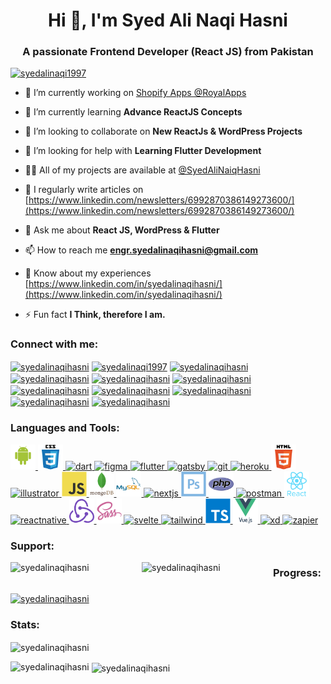 <h1 align="center">Hi 👋, I'm Syed Ali Naqi Hasni</h1>
<h3 align="center">A passionate Frontend Developer (React JS) from Pakistan</h3>

<p align="left"> <a href="https://twitter.com/syedalinaqi1997" target="blank"><img src="https://img.shields.io/twitter/follow/syedalinaqi1997?logo=twitter&style=for-the-badge" alt="syedalinaqi1997" /></a> </p>

- 🔭 I’m currently working on [Shopify Apps @RoyalApps](https://www.royal-apps.io/)

- 🌱 I’m currently learning **Advance ReactJS Concepts**

- 👯 I’m looking to collaborate on **New ReactJs & WordPress Projects**

- 🤝 I’m looking for help with **Learning Flutter Development**

- 👨‍💻 All of my projects are available at [@SyedAliNaiqHasni](@SyedAliNaiqHasni)

- 📝 I regularly write articles on [https://www.linkedin.com/newsletters/6992870386149273600/](https://www.linkedin.com/newsletters/6992870386149273600/)

- 💬 Ask me about **React JS, WordPress & Flutter**

- 📫 How to reach me **engr.syedalinaqihasni@gmail.com**

- 📄 Know about my experiences [https://www.linkedin.com/in/syedalinaqihasni/](https://www.linkedin.com/in/syedalinaqihasni/)

- ⚡ Fun fact **I Think, therefore I am.**

<h3 align="left">Connect with me:</h3>
<p align="left">
<a href="https://dev.to/syedalinaqihasni" target="blank"><img align="center" src="https://raw.githubusercontent.com/rahuldkjain/github-profile-readme-generator/master/src/images/icons/Social/devto.svg" alt="syedalinaqihasni" height="30" width="40" /></a>
<a href="https://twitter.com/syedalinaqi1997" target="blank"><img align="center" src="https://raw.githubusercontent.com/rahuldkjain/github-profile-readme-generator/master/src/images/icons/Social/twitter.svg" alt="syedalinaqi1997" height="30" width="40" /></a>
<a href="https://linkedin.com/in/syedalinaqihasni" target="blank"><img align="center" src="https://raw.githubusercontent.com/rahuldkjain/github-profile-readme-generator/master/src/images/icons/Social/linked-in-alt.svg" alt="syedalinaqihasni" height="30" width="40" /></a>
<a href="https://stackoverflow.com/users/syedalinaqihasni" target="blank"><img align="center" src="https://raw.githubusercontent.com/rahuldkjain/github-profile-readme-generator/master/src/images/icons/Social/stack-overflow.svg" alt="syedalinaqihasni" height="30" width="40" /></a>
<a href="https://codesandbox.com/syedalinaqihasni" target="blank"><img align="center" src="https://raw.githubusercontent.com/rahuldkjain/github-profile-readme-generator/master/src/images/icons/Social/codesandbox.svg" alt="syedalinaqihasni" height="30" width="40" /></a>
<a href="https://fb.com/syedalinaqihasni" target="blank"><img align="center" src="https://raw.githubusercontent.com/rahuldkjain/github-profile-readme-generator/master/src/images/icons/Social/facebook.svg" alt="syedalinaqihasni" height="30" width="40" /></a>
<a href="https://instagram.com/syedalinaqihasni" target="blank"><img align="center" src="https://raw.githubusercontent.com/rahuldkjain/github-profile-readme-generator/master/src/images/icons/Social/instagram.svg" alt="syedalinaqihasni" height="30" width="40" /></a>
<a href="https://dribbble.com/syedalinaqihasni" target="blank"><img align="center" src="https://raw.githubusercontent.com/rahuldkjain/github-profile-readme-generator/master/src/images/icons/Social/dribbble.svg" alt="syedalinaqihasni" height="30" width="40" /></a>
<a href="https://www.behance.net/syedalinaqihasni" target="blank"><img align="center" src="https://raw.githubusercontent.com/rahuldkjain/github-profile-readme-generator/master/src/images/icons/Social/behance.svg" alt="syedalinaqihasni" height="30" width="40" /></a>
<a href="https://medium.com/syedalinaqihasni" target="blank"><img align="center" src="https://raw.githubusercontent.com/rahuldkjain/github-profile-readme-generator/master/src/images/icons/Social/medium.svg" alt="syedalinaqihasni" height="30" width="40" /></a>
<a href="https://www.youtube.com/c/syedalinaqihasni" target="blank"><img align="center" src="https://raw.githubusercontent.com/rahuldkjain/github-profile-readme-generator/master/src/images/icons/Social/youtube.svg" alt="syedalinaqihasni" height="30" width="40" /></a>
</p>

<h3 align="left">Languages and Tools:</h3>
<p align="left"> <a href="https://developer.android.com" target="_blank" rel="noreferrer"> <img src="https://raw.githubusercontent.com/devicons/devicon/master/icons/android/android-original-wordmark.svg" alt="android" width="40" height="40"/> </a> <a href="https://www.w3schools.com/css/" target="_blank" rel="noreferrer"> <img src="https://raw.githubusercontent.com/devicons/devicon/master/icons/css3/css3-original-wordmark.svg" alt="css3" width="40" height="40"/> </a> <a href="https://dart.dev" target="_blank" rel="noreferrer"> <img src="https://www.vectorlogo.zone/logos/dartlang/dartlang-icon.svg" alt="dart" width="40" height="40"/> </a> <a href="https://www.figma.com/" target="_blank" rel="noreferrer"> <img src="https://www.vectorlogo.zone/logos/figma/figma-icon.svg" alt="figma" width="40" height="40"/> </a> <a href="https://flutter.dev" target="_blank" rel="noreferrer"> <img src="https://www.vectorlogo.zone/logos/flutterio/flutterio-icon.svg" alt="flutter" width="40" height="40"/> </a> <a href="https://www.gatsbyjs.com/" target="_blank" rel="noreferrer"> <img src="https://www.vectorlogo.zone/logos/gatsbyjs/gatsbyjs-icon.svg" alt="gatsby" width="40" height="40"/> </a> <a href="https://git-scm.com/" target="_blank" rel="noreferrer"> <img src="https://www.vectorlogo.zone/logos/git-scm/git-scm-icon.svg" alt="git" width="40" height="40"/> </a> <a href="https://heroku.com" target="_blank" rel="noreferrer"> <img src="https://www.vectorlogo.zone/logos/heroku/heroku-icon.svg" alt="heroku" width="40" height="40"/> </a> <a href="https://www.w3.org/html/" target="_blank" rel="noreferrer"> <img src="https://raw.githubusercontent.com/devicons/devicon/master/icons/html5/html5-original-wordmark.svg" alt="html5" width="40" height="40"/> </a> <a href="https://www.adobe.com/in/products/illustrator.html" target="_blank" rel="noreferrer"> <img src="https://www.vectorlogo.zone/logos/adobe_illustrator/adobe_illustrator-icon.svg" alt="illustrator" width="40" height="40"/> </a> <a href="https://developer.mozilla.org/en-US/docs/Web/JavaScript" target="_blank" rel="noreferrer"> <img src="https://raw.githubusercontent.com/devicons/devicon/master/icons/javascript/javascript-original.svg" alt="javascript" width="40" height="40"/> </a> <a href="https://www.mongodb.com/" target="_blank" rel="noreferrer"> <img src="https://raw.githubusercontent.com/devicons/devicon/master/icons/mongodb/mongodb-original-wordmark.svg" alt="mongodb" width="40" height="40"/> </a> <a href="https://www.mysql.com/" target="_blank" rel="noreferrer"> <img src="https://raw.githubusercontent.com/devicons/devicon/master/icons/mysql/mysql-original-wordmark.svg" alt="mysql" width="40" height="40"/> </a> <a href="https://nextjs.org/" target="_blank" rel="noreferrer"> <img src="https://cdn.worldvectorlogo.com/logos/nextjs-2.svg" alt="nextjs" width="40" height="40"/> </a> <a href="https://www.photoshop.com/en" target="_blank" rel="noreferrer"> <img src="https://raw.githubusercontent.com/devicons/devicon/master/icons/photoshop/photoshop-line.svg" alt="photoshop" width="40" height="40"/> </a> <a href="https://www.php.net" target="_blank" rel="noreferrer"> <img src="https://raw.githubusercontent.com/devicons/devicon/master/icons/php/php-original.svg" alt="php" width="40" height="40"/> </a> <a href="https://postman.com" target="_blank" rel="noreferrer"> <img src="https://www.vectorlogo.zone/logos/getpostman/getpostman-icon.svg" alt="postman" width="40" height="40"/> </a> <a href="https://reactjs.org/" target="_blank" rel="noreferrer"> <img src="https://raw.githubusercontent.com/devicons/devicon/master/icons/react/react-original-wordmark.svg" alt="react" width="40" height="40"/> </a> <a href="https://reactnative.dev/" target="_blank" rel="noreferrer"> <img src="https://reactnative.dev/img/header_logo.svg" alt="reactnative" width="40" height="40"/> </a> <a href="https://redux.js.org" target="_blank" rel="noreferrer"> <img src="https://raw.githubusercontent.com/devicons/devicon/master/icons/redux/redux-original.svg" alt="redux" width="40" height="40"/> </a> <a href="https://sass-lang.com" target="_blank" rel="noreferrer"> <img src="https://raw.githubusercontent.com/devicons/devicon/master/icons/sass/sass-original.svg" alt="sass" width="40" height="40"/> </a> <a href="https://svelte.dev" target="_blank" rel="noreferrer"> <img src="https://upload.wikimedia.org/wikipedia/commons/1/1b/Svelte_Logo.svg" alt="svelte" width="40" height="40"/> </a> <a href="https://tailwindcss.com/" target="_blank" rel="noreferrer"> <img src="https://www.vectorlogo.zone/logos/tailwindcss/tailwindcss-icon.svg" alt="tailwind" width="40" height="40"/> </a> <a href="https://www.typescriptlang.org/" target="_blank" rel="noreferrer"> <img src="https://raw.githubusercontent.com/devicons/devicon/master/icons/typescript/typescript-original.svg" alt="typescript" width="40" height="40"/> </a> <a href="https://vuejs.org/" target="_blank" rel="noreferrer"> <img src="https://raw.githubusercontent.com/devicons/devicon/master/icons/vuejs/vuejs-original-wordmark.svg" alt="vuejs" width="40" height="40"/> </a> <a href="https://www.adobe.com/products/xd.html" target="_blank" rel="noreferrer"> <img src="https://cdn.worldvectorlogo.com/logos/adobe-xd.svg" alt="xd" width="40" height="40"/> </a> <a href="https://zapier.com" target="_blank" rel="noreferrer"> <img src="https://www.vectorlogo.zone/logos/zapier/zapier-icon.svg" alt="zapier" width="40" height="40"/> </a> </p>

<h3 align="left">Support:</h3>
<p>
<a href="https://www.buymeacoffee.com/syedalinaqihasni"> <img align="left" src="https://cdn.buymeacoffee.com/buttons/v2/default-yellow.png" height="50" width="210" alt="syedalinaqihasni" /></a>
<a href="https://ko-fi.com/syedalinaqihasni"> <img align="left" src="https://cdn.ko-fi.com/cdn/kofi3.png?v=3" height="50" width="210" alt="syedalinaqihasni" /></a></p>
<h3 align="left">Progress:</h3>
<p align="left"> <a href="https://github.com/ryo-ma/github-profile-trophy"><img src="https://github-profile-trophy.vercel.app/?username=syedalinaqihasni" alt="syedalinaqihasni" /></a> </p>
<h3 align="left">Stats:</h3>
<p><img align="center" src="https://github-readme-streak-stats.herokuapp.com/?user=syedalinaqihasni&" alt="syedalinaqihasni" /></p>

<p><img align="left" src="https://github-readme-stats.vercel.app/api/top-langs?username=syedalinaqihasni&show_icons=true&locale=en&layout=compact" alt="syedalinaqihasni" /></p>

<p>&nbsp;<img align="center" src="https://github-readme-stats.vercel.app/api?username=syedalinaqihasni&show_icons=true&locale=en" alt="syedalinaqihasni" /></p>


